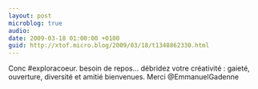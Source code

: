 ```yaml
---
layout: post
microblog: true
audio: 
date: 2009-03-18 01:00:00 +0100
guid: http://xtof.micro.blog/2009/03/18/t1348862330.html
---
```

Conc #exploracoeur. besoin de repos... débridez votre créativité : gaieté, ouverture, diversité et amitié bienvenues. Merci @EmmanuelGadenne
